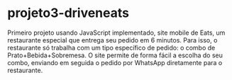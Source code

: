 # projeto3-driveneats
Primeiro projeto usando JavaScript implementado, site mobile de Eats, um restaurante especial que entrega seu pedido em 6 minutos.  Para isso, o restaurante só trabalha com um tipo específico de pedido: o combo de Prato+Bebida+Sobremesa.  O site permite de forma fácil a escolha do seu combo, enviando em seguida o pedido por WhatsApp diretamente para o restaurante.

